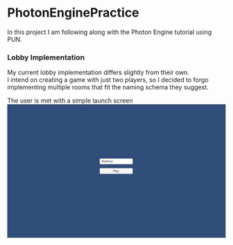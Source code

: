 # PhotonEnginePractice
In this project I am following along with the Photon Engine tutorial using PUN.<br/>

### Lobby Implementation
My current lobby implementation differs slightly from their own.<br/>
I intend on creating a game with just two players, so I decided to forgo<br/>
implementing multiple rooms that fit the naming schema they suggest.<br/>

The user is met with a simple launch screen<br/>
![The user login and connect page](Screenshots/BasicMenu.png)

